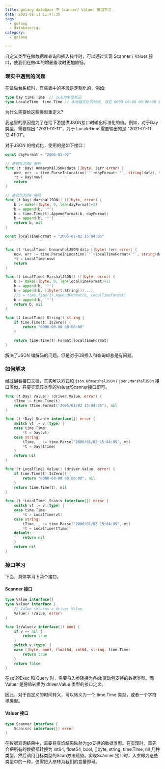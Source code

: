 ```yaml
---
title: golang database 中 Scanner/ Valuer 接口学习
date: 2021-01-11 11:47:35
tags:
  - golang
  - database/sql
category:
  - golang

---
```


自定义类型在做数据库查询和插入操作时，可以通过实现 Scanner / Valuer 接口，使我们在做db的增删查改时更加顺畅。


<!--more-->

### 现实中遇到的问题

在做后台系统时，有些表中的字段是定制化的，例如:

```go
type Day time.Time  // 以天为单位标记
type LocaleTime  time.Time // 本地格式化的时间, 存在 0000-00-00 00:00:00 值
```

为什么需要给这些类型重定义? 

我这里的原因是为了在给下游提供JSON接口时输出标准化的值。例如，对于Day 类型，需要输出 "2021-01-11"，对于 LocaleTime 需要输出的是 "2021-01-11 12:41:01"。

对于JSON 的格式化，使用的是如下接口：

```go
const dayFormat = "2006-01-02"

// 格式化JSON 解析
func (t *Day) UnmarshalJSON(data []byte) (err error) {
    now, err := time.ParseInLocation(`"`+dayFormat+`"`, string(data), time.Local)
    *t = Day(now)
    return
}

// 格式化JSON 编码
func (t Day) MarshalJSON() ([]byte, error) {
    b := make([]byte, 0, len(dayFormat)+2)
    b = append(b, '"')
    b = time.Time(t).AppendFormat(b, dayFormat)
    b = append(b, '"')
    return b, nil
}

const localTimeFormat = "2006-01-02 15:04:05"


func (t *LocalTime) UnmarshalJSON(data []byte) (err error) {
    now, err := time.ParseInLocation(`"`+localTimeFormat+`"`, string(data), time.Local)
    *t = LocalTime(now)
    return
}

func (t LocalTime) MarshalJSON() ([]byte, error) {
    b := make([]byte, 0, len(localTimeFormat)+2)
    b = append(b, '"')
    b = append(b, []byte(t.String())...)
    //b = time.Time(t).AppendFormat(b, localTimeFormat)
    b = append(b, '"')
    return b, nil
}

func (t LocalTime) String() string {
    if time.Time(t).IsZero() {
        return "0000-00-00 00:00:00"
    }

    return time.Time(t).Format(localTimeFormat)
}
```

解决了JSON 编解码的问题，但是对于DB插入和查询却总是有问题。

### 如何解决

经过翻看接口文档，其实解决方式和 `json.UnmarshalJSON` / `json.MarshalJSON` 接口类似。只要实现该类型的Valuer/Scanner接口即可。

```go
func (t Day) Value() (driver.Value, error) {
    tTime := time.Time(t)
    return tTime.Format("2006/01/02 15:04:05"), nil
}

func (t *Day) Scan(v interface{}) error {
    switch vt := v.(type) {
    case time.Time:
        *t = Day(vt)
    case string:
        tTime, _ := time.Parse("2006/01/02 15:04:05", vt)
        *t = Day(tTime)
    }
    return nil
}

func (t LocalTime) Value() (driver.Value, error) {
    if time.Time(t).IsZero() {
        return "0000-00-00 00:00:00", nil
    }
    return time.Time(t), nil
}

func (t *LocalTime) Scan(v interface{}) error {
    switch vt := v.(type) {
    case time.Time:
        *t = LocalTime(vt)
    case string:
        tTime, _ := time.Parse("2006/01/02 15:04:05", vt)
        *t = LocalTime(tTime)
    default:
        return nil
    }
    return nil
}
```

### 接口学习

下面，具体学习下两个接口。

#### Scanner 接口

```go
type Value interface{}
type Valuer interface {
    // Value returns a driver Value.
    Value() (Value, error)
}

func IsValue(v interface{}) bool {
    if v == nil {
        return true
    }
    switch v.(type) {
    case []byte, bool, float64, int64, string, time.Time:
        return true
    }
    return false
}
```

在sql的Exec 和 Query 时，需要将入参转换为各db驱动包支持的数据类型。而Valuer 是将值转换为 driver.Value 类型的接口定义。

因此，对于自定义的时间转义，可以转义为一个 time.Time 类型，或者一个字符串类型。

#### Valuer 接口

```go
type Scanner interface {
    Scan(src interface{}) error
}
```

在数据查询结果中，需要将查询结果映射为go支持的数据类型。在实现时，首先会把所有的数据都转换为 int64, float64, bool, []byte, string, time.Time, nil 几种类型，然后调用目标类型的Scan方法赋值。实现Scanner 接口时，入参即为这些类型中的一种，仅需把入参转为我们的变量即可。


